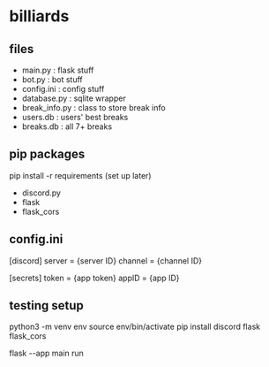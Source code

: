 # billiards

## files
- main.py : flask stuff
- bot.py : bot stuff
- config.ini : config stuff
- database.py : sqlite wrapper
- break_info.py : class to store break info
- users.db : users' best breaks
- breaks.db : all 7+ breaks

## pip packages
pip install -r requirements (set up later)
- discord.py
- flask
- flask_cors

## config.ini
[discord]
server = {server ID}
channel = {channel ID}

[secrets]
token = {app token}
appID = {app ID}

## testing setup
python3 -m venv env
source env/bin/activate
pip install discord flask flask_cors

flask --app main run
